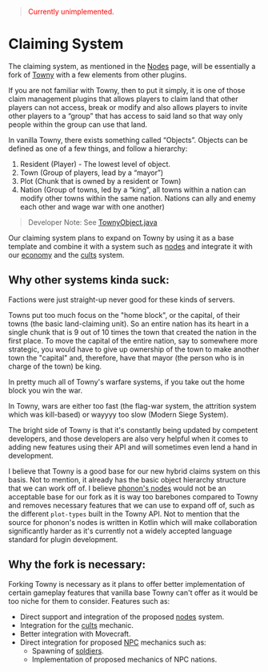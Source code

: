 > <span style="color:red">Currently unimplemented.</span>
# Claiming System
The claiming system, as mentioned in the [Nodes](nodes.md) page, will be essentially a fork of [Towny](https://github.com/TownyAdvanced/Towny) with a few elements from other plugins.

If you are not familiar with Towny, then to put it simply, it is one of those claim management plugins that allows players to claim land that other players can not access, break or modify and also allows players to invite other players to a “group” that has access to said land so that way only people within the group can use that land.

In vanilla Towny, there exists something called “Objects”. Objects can be defined as one of a few things, and follow a hierarchy:
1. Resident (Player) - The lowest level of object.
2. Town (Group of players, lead by a “mayor”)
3. Plot (Chunk that is owned by a resident or Town)
4. Nation (Group of towns, led by a “king”, all towns within a nation can modify other towns within the same nation. Nations can ally and enemy each other and wage war with one another)
> Developer Note: See [TownyObject.java](https://github.com/TownyAdvanced/Towny/blob/master/src/com/palmergames/bukkit/towny/object/TownyObject.java)

   
Our claiming system plans to expand on Towny by using it as a base template and combine it with a system such as [nodes](nodes.md) and integrate it with our [economy](economy.md) and the [cults](cults.md) system.   

## Why other systems kinda suck:

Factions were just straight-up never good for these kinds of servers.

Towns put too much focus on the "home block", or the capital, of their towns (the basic land-claiming unit). So an entire nation has its heart in a single chunk that is 9 out of 10 times the town that created the nation in the first place. To move the capital of the entire nation, say to somewhere more strategic, you would have to give up ownership of the town to make another town the "capital" and, therefore, have that mayor (the person who is in charge of the town) be king.   

In pretty much all of Towny's warfare systems, if you take out the home block you win the war.   

In Towny, wars are either too fast (the flag-war system, the attrition system which was kill-based) or wayyyy too slow (Modern Siege System).

The bright side of Towny is that it's constantly being updated by competent developers, and those developers are also very helpful when it comes to adding new features using their API and will sometimes even lend a hand in development.

I believe that Towny is a good base for our new hybrid claims system on this basis. Not to mention, it already has the basic object hierarchy structure that we can work off of. I believe [phonon's nodes](https://github.com/crusalis/multi-nodes) would not be an acceptable base for our fork as it is way too barebones compared to Towny and removes necessary features that we can use to expand off of, such as the different ``plot-types`` built in the Towny API. Not to mention that the source for phonon's nodes is written in Kotlin which will make collaboration significantly harder as it's currently not a widely accepted language standard for plugin development. 

## Why the fork is necessary:

Forking Towny is necessary as it plans to offer better implementation of certain gameplay features that vanilla base Towny can't offer as it would be too niche for them to consider. Features such as:

- Direct support and integration of the proposed [nodes](nodes.md) system.
- Integration for the [cults](cults.md) mechanic.
- Better integration with Movecraft.
- Direct integration for proposed [NPC](npc.md) mechanics such as: 
  - Spawning of [soldiers](npcs/types/soldier.md).
  - Implementation of proposed mechanics of NPC nations.